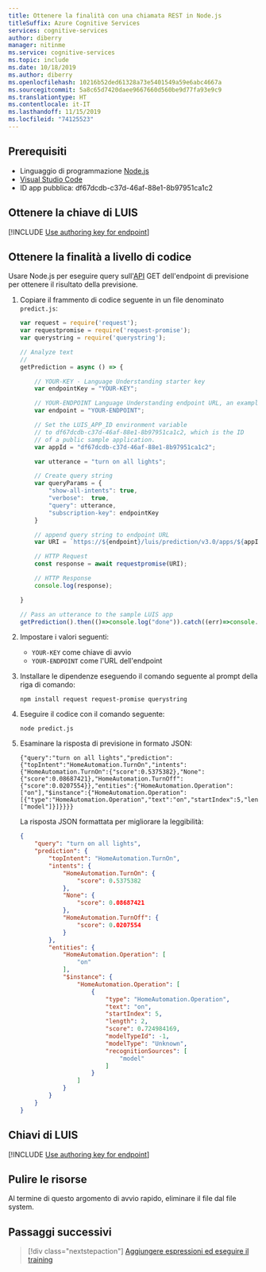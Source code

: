 ```yaml
---
title: Ottenere la finalità con una chiamata REST in Node.js
titleSuffix: Azure Cognitive Services
services: cognitive-services
author: diberry
manager: nitinme
ms.service: cognitive-services
ms.topic: include
ms.date: 10/18/2019
ms.author: diberry
ms.openlocfilehash: 10216b52ded61328a73e5401549a59e6abc4667a
ms.sourcegitcommit: 5a8c65d7420daee9667660d560be9d77fa93e9c9
ms.translationtype: HT
ms.contentlocale: it-IT
ms.lasthandoff: 11/15/2019
ms.locfileid: "74125523"
---
```

## <a name="prerequisites"></a>Prerequisiti

* Linguaggio di programmazione [Node.js](https://nodejs.org/) 
* [Visual Studio Code](https://code.visualstudio.com/)
* ID app pubblica: df67dcdb-c37d-46af-88e1-8b97951ca1c2

## <a name="get-luis-key"></a>Ottenere la chiave di LUIS

[!INCLUDE [Use authoring key for endpoint](../includes/get-key-quickstart.md)]

## <a name="get-intent-programmatically"></a>Ottenere la finalità a livello di codice

Usare Node.js per eseguire query sull'[API](https://aka.ms/luis-apim-v3-prediction) GET dell'endpoint di previsione per ottenere il risultato della previsione.

1. Copiare il frammento di codice seguente in un file denominato `predict.js`:

    ```javascript
    var request = require('request');
    var requestpromise = require('request-promise');
    var querystring = require('querystring');
    
    // Analyze text
    //
    getPrediction = async () => {
    
        // YOUR-KEY - Language Understanding starter key
        var endpointKey = "YOUR-KEY";
    
        // YOUR-ENDPOINT Language Understanding endpoint URL, an example is westus2.api.cognitive.microsoft.com
        var endpoint = "YOUR-ENDPOINT";
    
        // Set the LUIS_APP_ID environment variable 
        // to df67dcdb-c37d-46af-88e1-8b97951ca1c2, which is the ID
        // of a public sample application.    
        var appId = "df67dcdb-c37d-46af-88e1-8b97951ca1c2";
    
        var utterance = "turn on all lights";
    
        // Create query string 
        var queryParams = {
            "show-all-intents": true,
            "verbose":  true,
            "query": utterance,
            "subscription-key": endpointKey
        }
    
        // append query string to endpoint URL
        var URI = `https://${endpoint}/luis/prediction/v3.0/apps/${appId}/slots/production/predict?${querystring.stringify(queryParams)}`
    
        // HTTP Request
        const response = await requestpromise(URI);
    
        // HTTP Response
        console.log(response);
    
    }
    
    // Pass an utterance to the sample LUIS app
    getPrediction().then(()=>console.log("done")).catch((err)=>console.log(err));
    ```

1. Impostare i valori seguenti:

    * `YOUR-KEY` come chiave di avvio
    * `YOUR-ENDPOINT` come l'URL dell'endpoint

1. Installare le dipendenze eseguendo il comando seguente al prompt della riga di comando: 

    ```console
    npm install request request-promise querystring
    ```

1. Eseguire il codice con il comando seguente:

    ```console
    node predict.js
    ```

 1. Esaminare la risposta di previsione in formato JSON:   
    
    ```console
    {"query":"turn on all lights","prediction":{"topIntent":"HomeAutomation.TurnOn","intents":{"HomeAutomation.TurnOn":{"score":0.5375382},"None":{"score":0.08687421},"HomeAutomation.TurnOff":{"score":0.0207554}},"entities":{"HomeAutomation.Operation":["on"],"$instance":{"HomeAutomation.Operation":[{"type":"HomeAutomation.Operation","text":"on","startIndex":5,"length":2,"score":0.724984169,"modelTypeId":-1,"modelType":"Unknown","recognitionSources":["model"]}]}}}}
    ```

    La risposta JSON formattata per migliorare la leggibilità: 

    ```JSON
    {
        "query": "turn on all lights",
        "prediction": {
            "topIntent": "HomeAutomation.TurnOn",
            "intents": {
                "HomeAutomation.TurnOn": {
                    "score": 0.5375382
                },
                "None": {
                    "score": 0.08687421
                },
                "HomeAutomation.TurnOff": {
                    "score": 0.0207554
                }
            },
            "entities": {
                "HomeAutomation.Operation": [
                    "on"
                ],
                "$instance": {
                    "HomeAutomation.Operation": [
                        {
                            "type": "HomeAutomation.Operation",
                            "text": "on",
                            "startIndex": 5,
                            "length": 2,
                            "score": 0.724984169,
                            "modelTypeId": -1,
                            "modelType": "Unknown",
                            "recognitionSources": [
                                "model"
                            ]
                        }
                    ]
                }
            }
        }
    }
    ```

## <a name="luis-keys"></a>Chiavi di LUIS

[!INCLUDE [Use authoring key for endpoint](../includes/starter-key-explanation.md)]

## <a name="clean-up-resources"></a>Pulire le risorse

Al termine di questo argomento di avvio rapido, eliminare il file dal file system. 

## <a name="next-steps"></a>Passaggi successivi

> [!div class="nextstepaction"]
> [Aggiungere espressioni ed eseguire il training](../get-started-get-model-rest-apis.md)